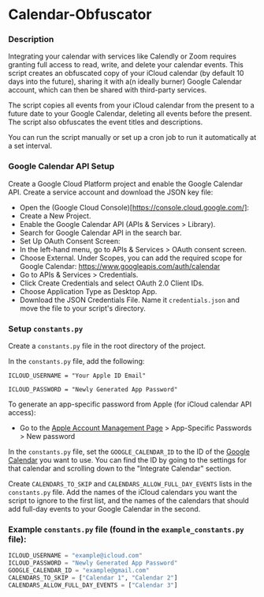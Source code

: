 # Calendar-Obfuscator

### Description
Integrating your calendar with services like Calendly or Zoom requires granting full access to read, write, and delete your calendar events. This script creates an obfuscated copy of your iCloud calendar (by default 10 days into the future), sharing it with a(n ideally burner) Google Calendar account, which can then be shared with third-party services. 

The script copies all events from your iCloud calendar from the present to a future date to your Google Calendar, deleting all events before the present. The script also obfuscates the event titles and descriptions.

You can run the script manually or set up a cron job to run it automatically at a set interval.

### Google Calendar API Setup
Create a Google Cloud Platform project and enable the Google Calendar API. Create a service account and download the JSON key file:
- Open the (Google Cloud Console)[https://console.cloud.google.com/]:
- Create a New Project.
- Enable the Google Calendar API (APIs & Services > Library).
- Search for Google Calendar API in the search bar.
- Set Up OAuth Consent Screen:
- In the left-hand menu, go to APIs & Services > OAuth consent screen.
- Choose External. Under Scopes, you can add the required scope for Google Calendar: https://www.googleapis.com/auth/calendar
- Go to APIs & Services > Credentials.
- Click Create Credentials and select OAuth 2.0 Client IDs.
- Choose Application Type as Desktop App.
- Download the JSON Credentials File. Name it `credentials.json` and move the file to your script's directory.

### Setup `constants.py`
Create a `constants.py` file in the root directory of the project.

In the `constants.py` file, add the following:

`ICLOUD_USERNAME = "Your Apple ID Email"`

`ICLOUD_PASSWORD = "Newly Generated App Password"`

To generate an app-specific password from Apple (for iCloud calendar API access):
- Go to the [Apple Account Management Page](https://account.apple.com/account/manage) > App-Specific Passwords > New password

In the `constants.py` file, set the `GOOGLE_CALENDAR_ID` to the ID of the [Google Calendar](calendar.google.com) you want to use. You can find the ID by going to the settings for that calendar and scrolling down to the "Integrate Calendar" section.

Create `CALENDARS_TO_SKIP` and `CALENDARS_ALLOW_FULL_DAY_EVENTS` lists in the `constants.py` file. Add the names of the iCloud calendars you want the script to ignore to the first list, and the names of the calendars that should add full-day events to your Google Calendar in the second.

### Example `constants.py` file (found in the `example_constants.py` file):
```python
ICLOUD_USERNAME = "example@icloud.com"
ICLOUD_PASSWORD = "Newly Generated App Password"
GOOGLE_CALENDAR_ID = "example@gmail.com"
CALENDARS_TO_SKIP = ["Calendar 1", "Calendar 2"]
CALENDARS_ALLOW_FULL_DAY_EVENTS = ["Calendar 3"]
```